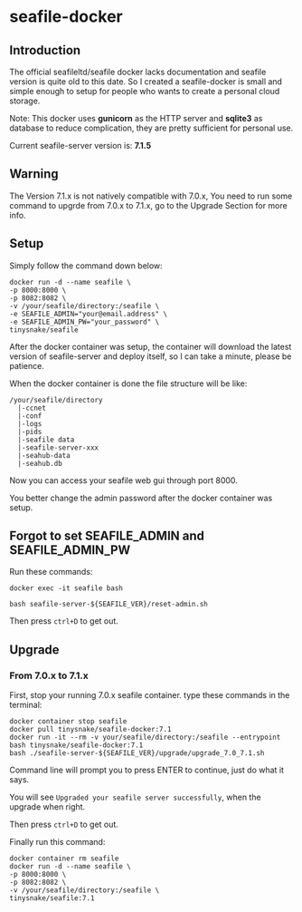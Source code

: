 # seafile-docker

## Introduction

The official seafileltd/seafile docker lacks documentation and seafile version is quite old to this date.
So I created a seafile-docker is small and simple enough to setup for people who wants to create a personal cloud storage.

Note: This docker uses **gunicorn** as the HTTP server and **sqlite3** as database to reduce complication, they are pretty sufficient for personal use.

Current seafile-server version is: **7.1.5**

## Warning

The Version 7.1.x is not natively compatible with 7.0.x, You need to run some command to upgrde from 7.0.x to 7.1.x, go to the Upgrade Section for more info.

## Setup

Simply follow the command down below:

```
docker run -d --name seafile \
-p 8000:8000 \
-p 8082:8082 \
-v /your/seafile/directory:/seafile \
-e SEAFILE_ADMIN="your@email.address" \
-e SEAFILE_ADMIN_PW="your_password" \
tinysnake/seafile
```

After the docker container was setup, the container will download the latest version of seafile-server and deploy itself, so I can take a minute, please be patience.

When the docker container is done the file structure will be like:

```
/your/seafile/directory
  |-ccnet
  |-conf
  |-logs
  |-pids
  |-seafile data
  |-seafile-server-xxx
  |-seahub-data
  |-seahub.db
```

Now you can access your seafile web gui through port 8000.

You better change the admin password after the docker container was setup.

## Forgot to set SEAFILE_ADMIN and SEAFILE_ADMIN_PW

Run these commands:

```
docker exec -it seafile bash

bash seafile-server-${SEAFILE_VER}/reset-admin.sh
```

Then press `ctrl+D` to get out.

## Upgrade

### From 7.0.x to 7.1.x

First, stop your running 7.0.x seafile container.
type these commands in the terminal:

```
docker container stop seafile
docker pull tinysnake/seafile-docker:7.1
docker run -it --rm -v your/seafile/directory:/seafile --entrypoint bash tinysnake/seafile-docker:7.1
bash ./seafile-server-${SEAFILE_VER}/upgrade/upgrade_7.0_7.1.sh
```

Command line will prompt you to press ENTER to continue, just do what it says.

You will see `Upgraded your seafile server successfully`, when the upgrade when right.

Then press `ctrl+D` to get out.

Finally run this command:

```
docker container rm seafile
docker run -d --name seafile \
-p 8000:8000 \
-p 8082:8082 \
-v /your/seafile/directory:/seafile \
tinysnake/seafile:7.1
```